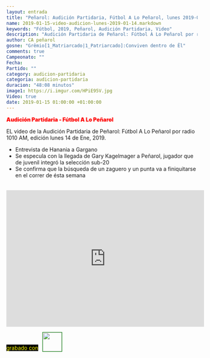 ```yaml
---
layout: entrada
title: "Peñarol: Audición Partidaria, Fútbol A Lo Peñarol, lunes 2019-01-14 por 1010 AM"
name: 2019-01-15-video-audicion-lunes-2019-01-14.markdown
keywords: "Fútbol, 2019, Peñarol, Audición Partidaria, Video"
description: "Audición Partidaria de Peñarol: Fútbol A Lo Peñarol por radio 1010 AM, edición del lunes 14 de Ene 2019"
author: CA peñarol
gosne: "Grêmio[1_Matriarcado|1_Patriarcado]:Conviven dentro de Êl"
comments: true
Campeonato: ""
Fecha:
Partido: ""
category: audicion-partidaria
categoria: audicion-partidaria
duracion: "48:08 minutos"
image1: https://i.imgur.com/HPiE95V.jpg
Video: true
date: 2019-01-15 01:00:00 +01:00:00
---
```

<!---
Campeonato: <span>{{ page.Campeonato }}</span><br>
Fecha: <span>{{ page.Fecha }}</span><br>
Encuentro: <span>{{ page.Partido }}</span><br>-->
<span style="color:red;font-weight:900">Audición Partidaria - Fútbol A Lo Peñarol</span>

EL video de la Audición Partidaria de Peñarol: Fútbol A Lo Peñarol por radio 1010 AM, edición lunes 14 de Ene, 2019.

  - Entrevista de Hanania a Gargano
  - Se especula con la llegada de Gary Kagelmager a Peñarol, jugador que de juvenil integró la selección sub-20
  - Se confirma que la búsqueda de un zaguero y un punta va a finiquitarse en el correr de ésta semana

<br>

<iframe width="521" height="360" src="https://www.youtube.com/embed/oH5VQrHRD2Q" frameborder="0" allow="accelerometer; autoplay; encrypted-media; gyroscope; picture-in-picture" allowfullscreen></iframe>

<span style="color:yellow;background:black;margin-top:0px;">grabado con</span> <a href="http://ffmpeg.org"><img src="{{ site.url }}/images/ffmpeg.png" width="50px" style="border:1px solid green;vertical-align: sub;margin-left:7px;"></a>
